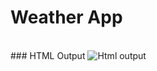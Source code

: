 # Weather App
<br>
### HTML Output
<img src="https://user-images.githubusercontent.com/46771415/96031049-75cb7880-0e7a-11eb-9833-6fc8a10898f8.png" alt="Html output">